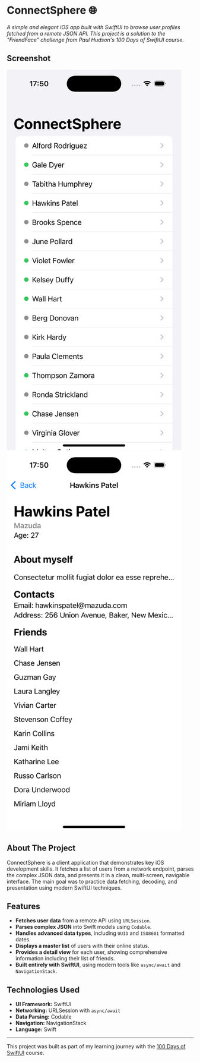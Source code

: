
# ConnectSphere 🌐

*A simple and elegant iOS app built with SwiftUI to browse user profiles fetched from a remote JSON API. This project is a solution to the "FriendFace" challenge from Paul Hudson's 100 Days of SwiftUI course.*

## Screenshot

![App Screenshot](connectsphere-demo.png)
![App Screenshot](connectsphere-demo_1.png)

## About The Project

ConnectSphere is a client application that demonstrates key iOS development skills. It fetches a list of users from a network endpoint, parses the complex JSON data, and presents it in a clean, multi-screen, navigable interface. The main goal was to practice data fetching, decoding, and presentation using modern SwiftUI techniques.

## Features

- **Fetches user data** from a remote API using `URLSession`.
- **Parses complex JSON** into Swift models using `Codable`.
- **Handles advanced data types**, including `UUID` and `ISO8601` formatted dates.
- **Displays a master list** of users with their online status.
- **Provides a detail view** for each user, showing comprehensive information including their list of friends.
- **Built entirely with SwiftUI**, using modern tools like `async/await` and `NavigationStack`.


## Technologies Used

- **UI Framework:** SwiftUI
- **Networking:** URLSession with `async/await`
- **Data Parsing:** Codable
- **Navigation:** NavigationStack
- **Language:** Swift

---

This project was built as part of my learning journey with the [100 Days of SwiftUI](https://www.hackingwithswift.com/100/swiftui) course.
